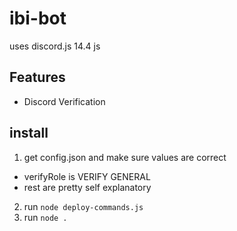 # ibi-bot

uses discord.js 14.4 js
## Features
- Discord Verification

## install
1. get config.json and make sure values are correct
- verifyRole is VERIFY GENERAL
- rest are pretty self explanatory
2. run `node deploy-commands.js` 
3. run `node .` 
